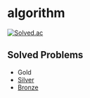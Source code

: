 # algorithm
[![Solved.ac](http://mazassumnida.wtf/api/v2/generate_badge?boj=bobo0)](https://solved.ac/bobo0)

## Solved Problems
- Gold
- [Silver](/silver)
- [Bronze](/bronze)
